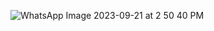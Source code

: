 ![WhatsApp Image 2023-09-21 at 2 50 40 PM](https://github.com/suzan-samer/MyPortfolio/assets/78270717/2a644501-9a78-4673-b2a8-8596052c2720)
